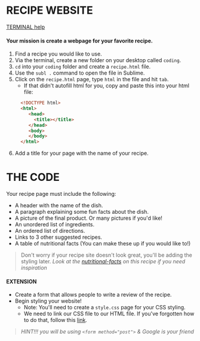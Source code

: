 # RECIPE WEBSITE
[TERMINAL help](https://github.com/codebug-tech/week-1-A)

#### Your mission is create a webpage for your favorite recipe.
1. Find a recipe you would like to use.
2. Via the terminal, create a new folder on your desktop called `coding`.
3. `cd` into your `coding` folder and create a `recipe.html` file.
4. Use the `subl .` command to open the file in Sublime. 
5. Click on the `recipe.html` page, type `html` in the file and hit `tab`. 
    * If that didn't autofill html for you, copy and paste this into your html file: 
    ``` HTML
      <!DOCTYPE html>     
      <html>
         <head>
           <title></title>
         </head>
         <body>
         </body>
      </html>
    ```
6. Add a title for your page with the name of your recipe. 

# THE CODE

Your recipe page must include the following:

* A header with the name of the dish.
* A paragraph explaining some fun facts about the dish.
* A picture of the final product. Or many pictures if you'd like!
* An unordered list of ingredients.
* An ordered list of directions.
* Links to 3 other suggested recipes.
* A table of nutritional facts (You can make these up if you would like to!) 

> Don't worry if your recipe site doesn't look great, you'll be adding the styling later. 
>  *Look at the [nutritional-facts](https://www.bettycrocker.com/recipes/italian-sausage-lasagna/2601a67c-438d-407a-b163-2f57ede06cb9) on this recipe if you need inspiration* 

#### EXTENSION

* Create a form that allows people to write a review of the recipe. 
* Begin styling your website!
    * Note: You'll need to create a `style.css` page for your CSS styling.
    * We need to link our CSS file to our HTML file. If you've forgotten how to do that, follow this [link](https://teamtreehouse.com/community/htmlcss-linking).

> *HINT!!! you will be using `<form method="post">` & Google is your friend*